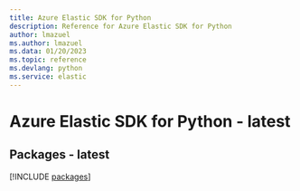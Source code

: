 ```yaml
---
title: Azure Elastic SDK for Python
description: Reference for Azure Elastic SDK for Python
author: lmazuel
ms.author: lmazuel
ms.data: 01/20/2023
ms.topic: reference
ms.devlang: python
ms.service: elastic
---
```

# Azure Elastic SDK for Python - latest
## Packages - latest
[!INCLUDE [packages](elastic-index.md)]